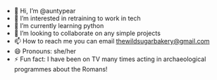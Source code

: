 - 👋 Hi, I’m @auntypear
- 👀 I’m interested in retraining to work in tech
- 🌱 I’m currently learning python
- 💞️ I’m looking to collaborate on any simple projects
- 📫 How to reach me you can email thewildsugarbakery@gmail.com
- 😄 Pronouns: she/her
- ⚡ Fun fact: I have been on TV many times acting in archaeological programmes about the Romans!

<!---
auntypear/auntypear is a ✨ special ✨ repository because its `README.md` (this file) appears on your GitHub profile.
You can click the Preview link to take a look at your changes.
--->
